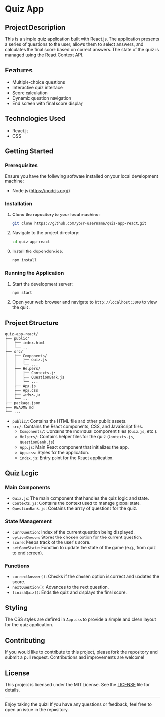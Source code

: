 # Quiz App

## Project Description

This is a simple quiz application built with React.js. The application presents a series of questions to the user, allows them to select answers, and calculates the final score based on correct answers. The state of the quiz is managed using the React Context API.

## Features

- Multiple-choice questions
- Interactive quiz interface
- Score calculation
- Dynamic question navigation
- End screen with final score display

## Technologies Used

- React.js
- CSS

## Getting Started

### Prerequisites

Ensure you have the following software installed on your local development machine:

- Node.js (https://nodejs.org/)

### Installation

1. Clone the repository to your local machine:

   ```sh
   git clone https://github.com/your-username/quiz-app-react.git
   ```

2. Navigate to the project directory:

   ```sh
   cd quiz-app-react
   ```

3. Install the dependencies:

   ```sh
   npm install
   ```

### Running the Application

1. Start the development server:

   ```sh
   npm start
   ```

2. Open your web browser and navigate to `http://localhost:3000` to view the quiz.

## Project Structure

```
quiz-app-react/
├── public/
│   ├── index.html
│   └── ...
├── src/
│   ├── Components/
│   │   ├── Quiz.js
│   │   └── ...
│   ├── Helpers/
│   │   ├── Contexts.js
│   │   ├── QuestionBank.js
│   │   └── ...
│   ├── App.js
│   ├── App.css
│   ├── index.js
│   └── ...
├── package.json
├── README.md
└── ...
```

- `public/`: Contains the HTML file and other public assets.
- `src/`: Contains the React components, CSS, and JavaScript files.
  - `Components/`: Contains the individual component files (`Quiz.js`, etc.).
  - `Helpers/`: Contains helper files for the quiz (`Contexts.js`, `QuestionBank.js`).
  - `App.js`: Main React component that initializes the app.
  - `App.css`: Styles for the application.
  - `index.js`: Entry point for the React application.

## Quiz Logic

### Main Components

- `Quiz.js`: The main component that handles the quiz logic and state.
- `Contexts.js`: Contains the context used to manage global state.
- `QuestionBank.js`: Contains the array of questions for the quiz.

### State Management

- `currQuestion`: Index of the current question being displayed.
- `optionChosen`: Stores the chosen option for the current question.
- `score`: Keeps track of the user's score.
- `setGameState`: Function to update the state of the game (e.g., from quiz to end screen).

### Functions

- `correctAnswer()`: Checks if the chosen option is correct and updates the score.
- `nextQuestion()`: Advances to the next question.
- `finishQuiz()`: Ends the quiz and displays the final score.

## Styling

The CSS styles are defined in `App.css` to provide a simple and clean layout for the quiz application.

## Contributing

If you would like to contribute to this project, please fork the repository and submit a pull request. Contributions and improvements are welcome!

## License

This project is licensed under the MIT License. See the [LICENSE](LICENSE) file for details.

---

Enjoy taking the quiz! If you have any questions or feedback, feel free to open an issue in the repository.
